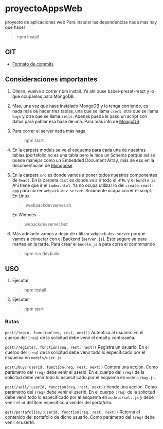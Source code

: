 # proyectoAppsWeb
proyecto de aplicaciones web
Para instalar las dependencias nada mas hay que hacer 
>npm install

## GIT
* [Formato de commits](http://udacity.github.io/git-styleguide/)

## Consideraciones importantes
1. Olman, vuelva a correr npm install. Ya ahí puse babel-preset-react y lo que ocupamos para MongoDB. 
2. Mae, una vez que haya instalado MongoDB y lo tenga corriendo, es nada más de hacer tres tablas, una que se llama `users`, otra que se llama `buys` y otra que se llama `sells`. Apenas pueda le paso un script con datos para poblar esa base de una. Para más info de [MongoDB](https://docs.mongodb.com/manual/installation/?_ga=2.6662325.666629545.1500355352-1173324507.1500355352)
3. Para correr el server nada más haga 
   >npm start.
5. En la carpeta models se ve el esquema para cada una de nuestras tablas (portafolio no es una tabla pero le hice un Schema porque así se puede manejar como un Embedded Document Array, más de eso en la documentación de [Mongoose](http://mongoosejs.com/docs/2.7.x/docs/embedded-documents.html)
4. En la carpeta `src` es donde vamos a poner todos nuestros componentes de `React`.  En la carpeta `dist` es donde va a ir todo el `HTML` y el `bundle.js`. Ahí tiene que ir el `index.html`. Ya no ocupa utilizar lo del `create-react-app` para correr `webpack-dev-server`. Solamente ocupa correr el script.
   En Linux
   >.\webpackdevserver.sh

   En Winhoes
   >wepackdevserver.bat
5. Más adelante vamos a dejar de utilizar `webpack-dev-server` porque vamos a conectar con el Backend (`server.js`). Esto seguro ya para martes en la tarde. Para crear el `bundle.js` a pata corra el commmando
   >npm run devbuild

## USO
1. Ejecutar 
   >npm install
2. Ejecutar
   >npm start 

### Rutas
`post(/login, function(req, rest, next))`
Autentica al usuario. En el cuerpo del `(req)` de la solicitud debe venir el email y contraseña.

`post(/register, function(req, rest, next))`
Registra un usuario. En el cuerpo del `(req)` de la solicitud debe venir todo lo especificado por el esquema en `models/user.js`.

`post(/buy/:userId, function(req, rest, next))`
Compra una acción. Como parámetro del `(req)` debe venir el userId. En el cuerpo del `(req)` de la solicitud debe venir todo lo especificado por el esquema en `models/buy.js`.

`post(/sell/:userId, function(req, rest, next))`
Vende una acción. Como parámetro del `(req)` debe venir el userId. En el cuerpo `(req)` de la solicitud debe venir todo lo especificado por el esquema en `models/sell.js` y debe venir el `id` del ítem específico a vender del portafolio.

`get(/portafolios/:userId, function(req, rest, next))`
Retorna el contenido del portafolio de dicho usuario. Como parámetro del `(req)` debe venir el userId. 
   